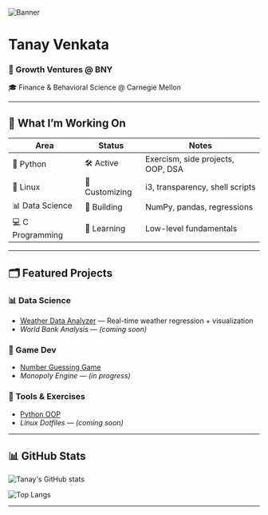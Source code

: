 ![Banner](https://capsule-render.vercel.app/api?type=waving&color=000000&height=180&section=header&text=tanayvenkata@github:~$&fontColor=ffffff&fontAlign=left&fontSize=30)

# Tanay Venkata

### 💼 Growth Ventures @ BNY  
🎓 Finance & Behavioral Science @ Carnegie Mellon

---

## 🚧 What I’m Working On

| Area              | Status          | Notes                             |
|-------------------|-----------------|-----------------------------------|
| 🐍 Python         | 🛠 Active       | Exercism, side projects, OOP, DSA |
| 🐧 Linux          | 🌌 Customizing  | i3, transparency, shell scripts   |
| 📊 Data Science   | 🌱 Building     | NumPy, pandas, regressions        |
| 💻 C Programming  | 📘 Learning     | Low-level fundamentals            |

---

## 🗂️ Featured Projects

### 📊 Data Science
- [Weather Data Analyzer](https://github.com/tanayvenkata/weather-data-analyzer) — Real-time weather regression + visualization
- *World Bank Analysis* — *(coming soon)*

### 🎲 Game Dev
- [Number Guessing Game](https://github.com/tanayvenkata/number-guessing-game)
- *Monopoly Engine* — *(in progress)*

### 🧰 Tools & Exercises
- [Python OOP](https://github.com/tanayvenkata/python-oop)
- *Linux Dotfiles* — *(coming soon)*

---

## 📊 GitHub Stats

![Tanay's GitHub stats](https://github-readme-stats.vercel.app/api?username=tanayvenkata&show_icons=true&theme=radical&hide=stars&count_private=true)

![Top Langs](https://github-readme-stats.vercel.app/api/top-langs/?username=tanayvenkata&layout=compact&theme=radical)

---
